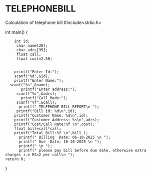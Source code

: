 # TELEPHONEBILL
Calculation of telephone bill
#include<stdio.h>

int main()
{
    
        int id;
         char name[20];
         char adrs[35];
         float call;
         float cost=2.50;
        

        printf("Enter Id:");
        scanf("%d",&id);
        printf("Enter Name:");
      scanf("%s",&name);
           printf("Enter address:");         
         scanf("%s",&adrs);
           printf("Call Made:");         
         scanf("%f",&call);
          printf(" TELEPHONE BILL REPORT\n ");
         printf("Bill id: %d\n",id);
        printf("Customer Name: %d\n",id);
        printf("Customer Address: %s\n",adrs);
        printf("Cost/Call Rate:%f \n",cost);
        float bill=call*call;
        printf("Total Bill:%f \n",bill );
          printf(" Billing  Date: 06-10-2025 \n ");
          printf(" Due  Date: 16-10-2025 \n ");
          printf(" \n ");
          printf(" please pay bill before due date, otherwise extra charges i.e RS=2 per call\n ");
    return 0;
}
